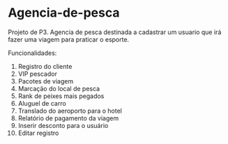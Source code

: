 # Agencia-de-pesca

Projeto de P3.
Agencia de pesca destinada a cadastrar um usuario que irá fazer uma viagem para praticar o esporte.

Funcionalidades:
1) Registro do cliente
2) VIP pescador
3) Pacotes de viagem
4) Marcação do local de pesca
5) Rank de peixes mais pegados
6) Aluguel de carro
7) Translado do aeroporto para o hotel
8) Relatório de pagamento da viagem
9) Inserir desconto para o usuário 
10) Editar registro
